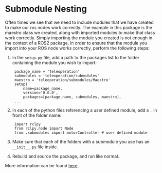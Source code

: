 # Submodule Nesting

Often times we see that we need to include modules that we have created to make our ros nodes work correctly. The example in this package is the maestro class we created, along with imported modules to make that class work correctly. Simply importing the module you created is not enough in the context of a ROS2 package. In order to ensure that the module you import into your ROS node works correctly, perform the following steps:

1. In the `setup.py` file, add a path to the packages list to the folder containing the module you wish to import:

   ```
    package_name = 'teleoperation'
    submodules = 'teleoperation/submodules'
    maestro = 'teleoperation/submodules/Maestro'
    setup(
        name=package_name,
        version='0.0.0',
        packages=[package_name, submodules, maestro],
    ...
   ```

2. In each of the python files referencing a user defined module, add a `.` in front of the folder name:

   ```
    import rclpy
    from rclpy.node import Node
    from .submodules import motorController # user defined module
   ```

3. Make sure that each of the folders with a submodule you use has an `__init__.py` file inside.

4. Rebuild and source the package, and run like normal.

More information can be found [here](https://answers.ros.org/question/367793/including-a-python-module-in-a-ros2-package/).

